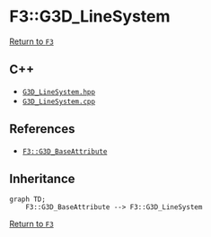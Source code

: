 # F3::G3D_LineSystem

[Return to `F3`](/docs/F3.md)

## C++

- [`G3D_LineSystem.hpp`](/c++/include/G3D_LineSystem.hpp)
- [`G3D_LineSystem.cpp`](/c++/source/G3D_LineSystem.cpp)

## References

- [`F3::G3D_BaseAttribute`](/docs/F3/G3D_BaseAttribute.md)

## Inheritance

```mermaid
graph TD;
    F3::G3D_BaseAttribute --> F3::G3D_LineSystem
```

[Return to `F3`](/docs/F3.md)